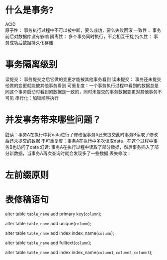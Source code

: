 # 什么是事务?

ACID  
原子性： 事务执行过程中不可以被中断，要么成功，要么失败回滚
一致性： 事务前后对数据库没有影响
隔离性： 多个事务同时执行，不会相互干扰
持久性： 事务成功后数据持久化存储


# 事务隔离级别
读提交： 事务提交之后它做的变更才能被其他事务看到
读未提交： 事务还未提交他做的变更就能被其他事务看到
可重复度：一个事务执行过程中看到的数据总是同这个事务启动时看到的数据是一致的，同时未提交的事务数据变更对其他事务不可见
串行化：加锁顺序执行

# 并发事务带来哪些问题？

脏读：事务A在执行中将data进行了修改但事务A还未提交此时事务B读取了修改后还未提交的数据
不可重复度：事务A在执行中多次读取data，在这个过程中事务B也访问了data
幻读: 事务A在执行过程中读取了部分数据，然后事务插入了部分新数据，当事务A再次查询时就会发现多了一些数据
丢失修改：

# 左前缀原则

# 表修稿语句

alter table `table_name` add primary key(`column`);

alter table `table_name` add unique(`column`);

alter table `table_name` add index index_name(`column`);

alter table `table_name` add fulltext(`column`);

alter table `table_name` add index index_name(`column1`, `column2`, `column3`);














